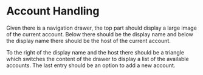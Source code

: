 # Account Handling

Given there is a navigation drawer, the top part should display a large image of the current account. Below there should be the display name and below the display name there should be the host of the current account.

To the right of the display name and the host there should be a triangle which switches the content of the drawer to display a list of the available accounts. The last entry should be an option to add a new account.
